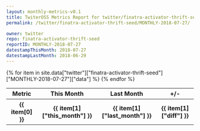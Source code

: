 ```yaml
---
layout: monthly-metrics-v0.1
title: TwiterOSS Metrics Report for twitter/finatra-activator-thrift-seed | MONTHLY-2018-07-27 | 2018-07-27
permalink: /twitter/finatra-activator-thrift-seed/MONTHLY-2018-07-27/

owner: twitter
repo: finatra-activator-thrift-seed
reportID: MONTHLY-2018-07-27
datestampThisMonth: 2018-07-27
datestampLastMonth: 2018-06-29
---
```


<table style="width: 100%">
    <tr>
        <th>Metric</th>
        <th>This Month</th>
        <th>Last Month</th>
        <th>+/-</th>
    </tr>
    {% for item in site.data["twitter"]["finatra-activator-thrift-seed"]["MONTHLY-2018-07-27"]["data"] %}
    <tr>
        <th>{{ item[0] }}</th>
        <th>{{ item[1]["this_month"] }}</th>
        <th>{{ item[1]["last_month"] }}</th>
        <th>{{ item[1]["diff"] }}</th>
    </tr>
    {% endfor %}
</table>

